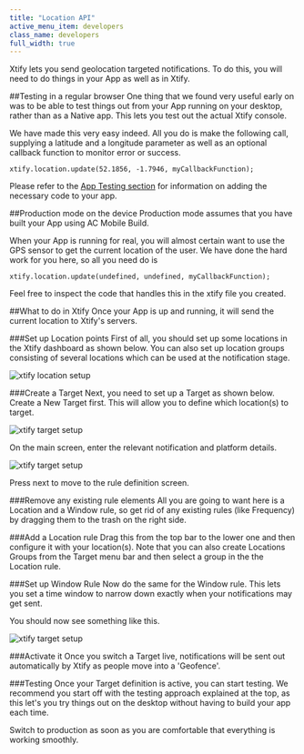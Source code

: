 ```yaml
---
title: "Location API"
active_menu_item: developers
class_name: developers
full_width: true
---
```



Xtify lets you send geolocation targeted notifications. To do this, you will need to do things in your App as well as in Xtify.

##Testing in a regular browser
One thing that we found very useful early on was to be able to test things out from your App running on your desktop, rather than as a Native app. This lets you test out the actual Xtify console.

We have made this very easy indeed. All you do is make the following call, supplying a latitude and a longitude parameter as well as an optional callback function to monitor error or success.

	xtify.location.update(52.1856, -1.7946, myCallbackFunction);

Please refer to the [App Testing section](/developers/documentation/ac-mobile-build-phonegap/ac-mobile-build/ac-build-plugins/xtify-push-notifications/your-app/xtify-app-testing/) for information on adding the necessary code to your app.


##Production mode on the device
Production mode assumes that you have built your App using AC Mobile Build. 

When your App is running for real, you will almost certain want to use the GPS sensor to get the current location of the user. We have done the hard work for you here, so all you need do is

	xtify.location.update(undefined, undefined, myCallbackFunction);

Feel free to inspect the code that handles this in the xtify file you created.


##What to do in Xtify
Once your App is up and running, it will send the current location to Xtify's servers. 

###Set up Location points
First of all, you should set up some locations in the Xtify dashboard as shown below. You can also set up location groups consisting of several locations which can be used at the notification stage.

![xtify location setup](/img/docs/xtify-location.png)

###Create a Target
Next, you need to set up a Target as shown below. Create a New Target first. This will allow you to define which location(s) to target.

![xtify target setup](/img/docs/xtify-targets.png)

On the main screen, enter the relevant notification and platform details.

![xtify target setup](/img/docs/xtify-target-screen1.png)

Press next to move to the rule definition screen.

###Remove any existing rule elements
All you are going to want here is a Location and a Window rule, so get rid of any existing rules (like Frequency) by dragging them to the trash on the right side.

###Add a Location rule
Drag this from the top bar to the lower one and then configure it with your location(s). Note that you can also create Locations Groups from the Target menu bar and then select a group in the the Location rule.

###Set up Window Rule
Now do the same for the Window rule. This lets you set a time window to narrow down exactly when your notifications may get sent.

You should now see something like this.

![xtify target setup](/img/docs/xtify-target-rule.png)

###Activate it
Once you switch a Target live, notifications will be sent out automatically by Xtify as people move into a 'Geofence'.

###Testing
Once your Target definition is active, you can start testing. We recommend you start off with the testing approach explained at the top, as this let's you try things out on the desktop without having to build your app each time.

Switch to production as soon as you are comfortable that everything is working smoothly.




